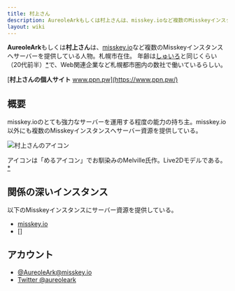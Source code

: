 ```yaml
---
title: 村上さん
description: AureoleArkもしくは村上さんは、misskey.ioなど複数のMisskeyインスタンスへサーバー資源を提供している人物。
layout: wiki
---
```

**AureoleArk**もしくは**村上さん**は、[misskey.io](../../instances/misskey.io/)など複数のMisskeyインスタンスへサーバーを提供している人物。札幌市在住。
年齢は[しゅいろ](../syuilo/)と同じくらい（20代前半）[*](https://misskey.xyz/notes/5c590af23dd27400323acade)で、Web関連企業など札幌都市圏内の数社で働いているらしい。

[**村上さんの個人サイト** www.ppn.pw](https://www.ppn.pw/)

## 概要
misskey.ioのとても強力なサーバーを運用する程度の能力の持ち主。misskey.io以外にも複数のMisskeyインスタンスへサーバー資源を提供している。

![村上さんのアイコン](/files/images/imports/2018/08/murakami-san.720c.jpeg)

アイコンは「めるアイコン」でお馴染みのMelville氏作。Live2Dモデルである。[*](https://misskey.xyz/notes/5c3df084ce8ff90032f76ed4)

## 関係の深いインスタンス
以下のMisskeyインスタンスにサーバー資源を提供している。

- [misskey.io](../../instances/misskey.io/)
- []

## アカウント
- [@AureoleArk@misskey.io](https://misskey.io/@AureoleArk)
- [Twitter @aureoleark](https://twitter.com/aureoleark)
